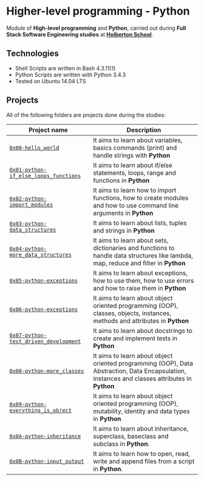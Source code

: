 # Higher-level programming - Python
Module of **High-level programming** and **Python**, carried out during **Full Stack Software Engineering studies** at **[Holberton School](https://www.holbertonschool.com/)**.

## Technologies
* Shell Scripts are written in Bash 4.3.11(1)
* Python Scripts are written with Python 3.4.3
* Tested on Ubuntu 14.04 LTS

## Projects
All of the following folders are projects done during the studies:

| Project name | Description |
| ------------ | ----------- |
| [`0x00-hello_world`](https://github.com/luischaparroc/holbertonschool-higher_level_programming/tree/master/0x00-python-hello_world) | It aims to learn about variables, basics commands (print) and handle strings with **Python** |
| [`0x01-python-if_else_loops_functions`](https://github.com/luischaparroc/holbertonschool-low_level_programming/tree/master/0x01-variables_if_else_while) | It aims to learn about if/else statements, loops, range and functions in **Python** |
| [`0x02-python-import_modules`](https://github.com/luischaparroc/holbertonschool-higher_level_programming/tree/master/0x02-python-import_modules) | It aims to learn how to import functions, how to create modules and how to use command line arguments in **Python** |
| [`0x03-python-data_structures`](https://github.com/luischaparroc/holbertonschool-higher_level_programming/tree/master/0x03-python-data_structures) | It aims to learn about lists, tuples and strings in **Python** |
| [`0x04-python-more_data_structures`](https://github.com/luischaparroc/holbertonschool-higher_level_programming/tree/master/0x04-python-more_data_structures) | It aims to learn about sets, dictionaries and functions to handle data structures like lambda, map, reduce and filter in **Python** |
| [`0x05-python-exceptions`](https://github.com/luischaparroc/holbertonschool-higher_level_programming/tree/master/0x05-python-exceptions) | It aims to learn about exceptions, how to use them, how to use errors and how to raise them in **Python** |
| [`0x06-python-exceptions`](https://github.com/luischaparroc/holbertonschool-higher_level_programming/tree/master/0x06-python-classes) | It aims to learn about object oriented programming (OOP), classes, objects, instances, methods and attributes in **Python** |
| [`0x07-python-test_driven_development`](https://github.com/luischaparroc/holbertonschool-higher_level_programming/tree/master/0x07-python-test_driven_development) | It aims to learn about docstrings to create and implement tests in **Python** |
| [`0x08-python-more_classes`](https://github.com/luischaparroc/holbertonschool-higher_level_programming/tree/master/0x08-python-more_classes) | It aims to learn about object oriented programming (OOP), Data Abstraction, Data Encapsulation, instances and classes attributes in **Python** |
| [`0x09-python-everything_is_object`](https://github.com/luischaparroc/holbertonschool-higher_level_programming/tree/master/0x09-python-everything_is_object) | It aims to learn about object oriented programming (OOP), mutability, identity and data types in **Python** |
| [`0x0A-python-inheritance`](https://github.com/luischaparroc/holbertonschool-higher_level_programming/tree/master/0x0A-python-inheritance) | It aims to learn about inheritance, superclass, baseclass and subclass in **Python**. |
| [`0x0B-python-input_output`](https://github.com/luischaparroc/holbertonschool-higher_level_programming/tree/master/0x0B-python-input_output) | It aims to learn how to open, read, write and append files from a script in **Python**. |
